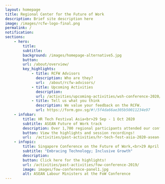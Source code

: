 ```yaml
---
layout: homepage
title: Regional Center for the Future of Work
description: Brief site description here
image: /images/rcfw-logo-final.png
permalink: /
notification:  
sections:
    - hero:
        title: 
        subtitle: 
        background: /images/homepage-alternative5.jpg
        button: 
        url: /about/overview/
        key_highlights:
            - title: RCFW Advisors
              description: Who are they?
              url: 	/about/rcfw-advisors/
            - title: Upcoming Activities
              description: 
              url: /activities/upcoming-activities/wsh-conference-2020/
            - title: Tell us what you think
              description: We value your feedback on the RCFW. 
              url: https://form.gov.sg/#!/5f4da66ae305b50011234e97    
    - infobar: 
        title: HR Tech Festival Asia<br>29 Sep - 1 Oct 2020 
        subtitle: ASEAN Future of Work track
        description: Over 1,700 regional participants attended our conference track, to hear from international experts and tripartite partners on the impact of COVID-19 on labour markets and how HR leaders can support business transformation and human development in the Future of Work. 
        button: View the highlights and session recordings! 
        url:  /activities/past-activities/hr-tech-fest-asia-2020-asean-fow-track/
    - infopic:
        title: Singapore Conference on the Future of Work,<br>29 April 2019
        subtitle: "Embracing Technology; Inclusive Growth"
        description: 
        button: Click here for the highlights! 
        url: /activities/past-activities/fow-conference-2019/
        image: images/fow-conference-panel1.jpg
        alt: ASEAN Labour Ministers at the FoW Conference
---
```

